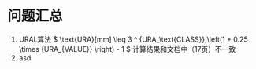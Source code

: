 # 问题汇总

1. URAL算法 $ \text{URA}[mm] \leq 3 ^ {URA_\text{CLASS}}\,\left(1 + 0.25 \times {URA_{VALUE}} \right) - 1 $ 计算结果和文档中（17页）不一致
2. asd
